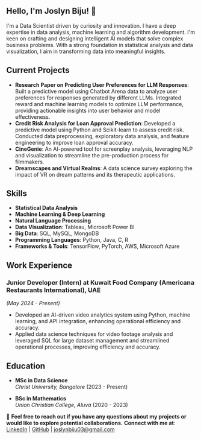## Hello, I'm Joslyn Biju! 👋

<!--
**joslynbiju/joslynbiju** is a ✨ _special_ ✨ repository because its `README.md` (this file) appears on your GitHub profile.

Here are some ideas to get you started:

- 🔭 I’m currently working on ...
- 🌱 I’m currently learning ...
- 👯 I’m looking to collaborate on ...
- 🤔 I’m looking for help with ...
- 💬 Ask me about ...
- 📫 How to reach me: ...
- 😄 Pronouns: ...
- ⚡ Fun fact: ...
-->
I'm a Data Scientist driven by curiosity and innovation. I have a deep expertise in data analysis, machine learning and algorithm development. 
I'm keen on crafting and designing intelligent AI models that solve complex business problems. With a strong foundation in statistical analysis and data visualization, 
I aim in transforming data into meaningful insights. 

##  Current Projects

- **Research Paper on Predicting User Preferences for LLM Responses**: Built a predictive model using Chatbot Arena data to analyze user preferences for responses generated by different LLMs. Integrated reward and machine learning models to optimize LLM performance, providing actionable insights into user behavior and model effectiveness.
- **Credit Risk Analysis for Loan Approval Prediction**: Developed a predictive model using Python and Scikit-learn to assess credit risk. Conducted data preprocessing, exploratory data analysis, and feature engineering to improve loan approval accuracy.
- **CineGenie**: An AI-powered tool for screenplay analysis, leveraging NLP and visualization to streamline the pre-production process for filmmakers.
- **Dreamscapes and Virtual Realms**: A data science survey exploring the impact of VR on dream patterns and its therapeutic applications.

##  Skills

- **Statistical Data Analysis**
- **Machine Learning & Deep Learning**
- **Natural Language Processing**
- **Data Visualization**: Tableau, Microsoft Power BI
- **Big Data**: SQL, MySQL, MongoDB
- **Programming Languages**: Python, Java, C, R
- **Frameworks & Tools**: TensorFlow, PyTorch, AWS, Microsoft Azure

##  Work Experience

### Junior Developer (Intern) at Kuwait Food Company (Americana Restaurants International), UAE 
*(May 2024 - Present)*
- Developed an AI-driven video analytics system using Python, machine learning, and API integration, enhancing operational efficiency and accuracy.
- Applied data science techniques for video footage analysis and leveraged SQL for large dataset management and streamlined operational processes, improving efficiency and accuracy.

##  Education

- **MSc in Data Science**  
  *Christ University, Bangalore* (2023 - Present)

- **BSc in Mathematics**  
  *Union Christian College, Aluva* (2020 - 2023)

🔗 **Feel free to reach out if you have any questions about my projects or would like to explore potential collaborations.**
**Connect with me at**:
[LinkedIn](https://linkedin.com/in/joslyn-biju) | [GitHub](https://github.com/joslynbiju) | joslynbiju03@gmail.com
